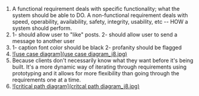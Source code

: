 1. A functional requirement deals with specific functionality; what the system should be able to DO. A non-functional requirement deals with speed, operability, availability, safety, integrity, usability, etc -- HOW a system should perform.
2. 1- should allow user to "like" posts. 2- should allow user to send a message to another user
3. 1- caption font color should be black 2- profanity should be flagged
4. [![use case diagram](use case diagram_j8.jpg)](https://github.com/cminhng/cmn_csci2113_ws_j8/blob/main/use%20case%20diagram_j8.jpg)
5. Because clients don't necessarily know what they want before it's being built. It's a more dynamic way of iterating through requirements using prototyping and it allows for more flexibility than going through the requirements one at a time.
6. [![critical path diagram](critcal path diagram_j8.jpg)](https://github.com/cminhng/cmn_csci2113_ws_j8/blob/main/critical%20path%20diagram_j8.jpg)
